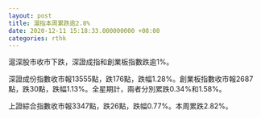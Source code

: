 ```yaml
---
layout: post
title: 滬指本周累跌逾2.8%
date: 2020-12-11 15:18:33.000000000 +08:00
categories: rthk
---
```


滬深股市收市下跌，深證成指和創業板指數跌逾1%。

深證成份指數收市報13555點，跌176點，跌幅1.28%。創業板指數收市報2687點，跌30點，跌幅1.13%。全星期計，兩者分別累跌0.34%和1.58%。

上證綜合指數收市報3347點，跌26點，跌幅0.77%。本周累跌2.82%。
